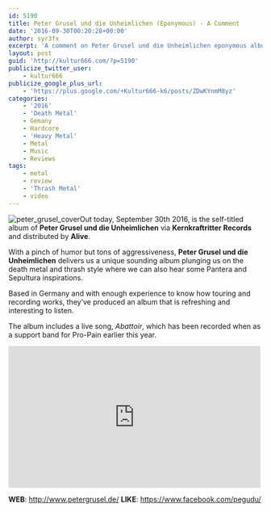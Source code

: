 ```yaml
---
id: 5190
title: Peter Grusel und die Unheimlichen (Eponymous) - A Comment
date: '2016-09-30T00:20:28+00:00'
author: syr3fx
excerpt: 'A comment on Peter Grusel und die Unheimlichen eponymous album (2016).'
layout: post
guid: 'http://kultur666.com/?p=5190'
publicize_twitter_user:
    - kultur666
publicize_google_plus_url:
    - 'https://plus.google.com/+Kultur666-k6/posts/ZDwKYnmM8yz'
categories:
    - '2016'
    - 'Death Metal'
    - Gemany
    - Hardcore
    - 'Heavy Metal'
    - Metal
    - Music
    - Reviews
tags:
    - metal
    - review
    - 'Thrash Metal'
    - video
---
```


![peter_grusel_cover](http://localhost:8080/wp-content/uploads/2016/09/peter_grusel_cover.jpg)Out today, September 30th 2016, is the self-titled album of **Peter Grusel und die Unheimlichen** via **Kernkraftritter Records** and distributed by **Alive**.

With a pinch of humor but tons of aggressiveness, **Peter Grusel und die Unheimlichen** delivers us a unique sounding album plunging us on the death metal and thrash style where we can also hear some Pantera and Sepultura inspirations.

Based in Germany and with enough experience to know how touring and recording works, they’ve produced an album that is refreshing and interesting to listen.

The album includes a live song, *Abattoir*, which has been recorded when as a support band for Pro-Pain earlier this year.

<iframe allow="accelerometer; autoplay; clipboard-write; encrypted-media; gyroscope; picture-in-picture; web-share" allowfullscreen="" frameborder="0" height="281" loading="lazy" src="https://www.youtube.com/embed/ntl_Sk8XmmQ?feature=oembed" title="Peter Grusel und die unheimlichen live in Braunschweig 31.10.15 in Braunschweig im B58" width="500"></iframe>

**WEB**: <http://www.petergrusel.de/>
**LIKE**: <https://www.facebook.com/pegudu/>